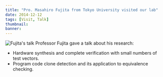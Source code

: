 ```yaml
---
title: "Pro. Masahiro Fujita from Tokyo University visited our lab"
date: 2014-12-12
tags: [Visit, Talk]
thumbnail:
banner:
---
```

![Fujita's talk](/2014/12/12/Fujita-visit/talk.jpg)
Professor Fujita gave a talk about his research:
* Hardware synthesis and complete verification with small numbers of test vectors.
* Program code clone detection and its application to equivalence checking.